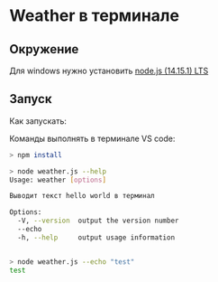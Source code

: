 # Weather в терминале

## Окружение

Для windows нужно установить [node.js (14.15.1) LTS](https://nodejs.org/ru/#home-downloadhead)

## Запуск

Как запускать:

Команды выполнять в терминале VS code:

```bash
> npm install
```

```bash
> node weather.js --help
Usage: weather [options]

Выводит текст hello world в терминал

Options:
  -V, --version  output the version number
  --echo         
  -h, --help     output usage information


> node weather.js --echo "test"
test
```